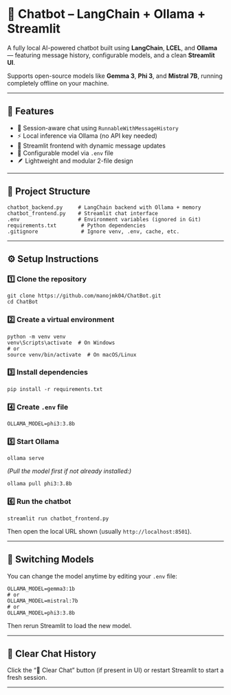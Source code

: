 # 🤖 Chatbot – LangChain + Ollama + Streamlit

A fully local AI-powered chatbot built using **LangChain**, **LCEL**, and **Ollama** — featuring message history, configurable models, and a clean **Streamlit UI**.

Supports open-source models like **Gemma 3**, **Phi 3**, and **Mistral 7B**, running completely offline on your machine.

---

## 🚀 Features
- 🧠 Session-aware chat using `RunnableWithMessageHistory`
- ⚡ Local inference via Ollama (no API key needed)
- 💬 Streamlit frontend with dynamic message updates
- 🔄 Configurable model via `.env` file
- 🪶 Lightweight and modular 2-file design

---

## 🧩 Project Structure
```
chatbot_backend.py     # LangChain backend with Ollama + memory
chatbot_frontend.py    # Streamlit chat interface
.env                   # Environment variables (ignored in Git)
requirements.txt        # Python dependencies
.gitignore              # Ignore venv, .env, cache, etc.
```

---

## ⚙️ Setup Instructions

### 1️⃣ Clone the repository
```
git clone https://github.com/manojmk04/ChatBot.git
cd ChatBot
```

### 2️⃣ Create a virtual environment
```
python -m venv venv
venv\Scripts\activate  # On Windows
# or
source venv/bin/activate  # On macOS/Linux
```

### 3️⃣ Install dependencies
```
pip install -r requirements.txt
```

### 4️⃣ Create `.env` file
```
OLLAMA_MODEL=phi3:3.8b
```

### 5️⃣ Start Ollama
```
ollama serve
```

*(Pull the model first if not already installed:)*
```
ollama pull phi3:3.8b
```

### 6️⃣ Run the chatbot
```
streamlit run chatbot_frontend.py
```

Then open the local URL shown (usually `http://localhost:8501`).

---

## 🧠 Switching Models
You can change the model anytime by editing your `.env` file:

```
OLLAMA_MODEL=gemma3:1b
# or
OLLAMA_MODEL=mistral:7b
# or
OLLAMA_MODEL=phi3:3.8b
```

Then rerun Streamlit to load the new model.

---

## 🧹 Clear Chat History
Click the “🧹 Clear Chat” button (if present in UI) or restart Streamlit to start a fresh session.

---
